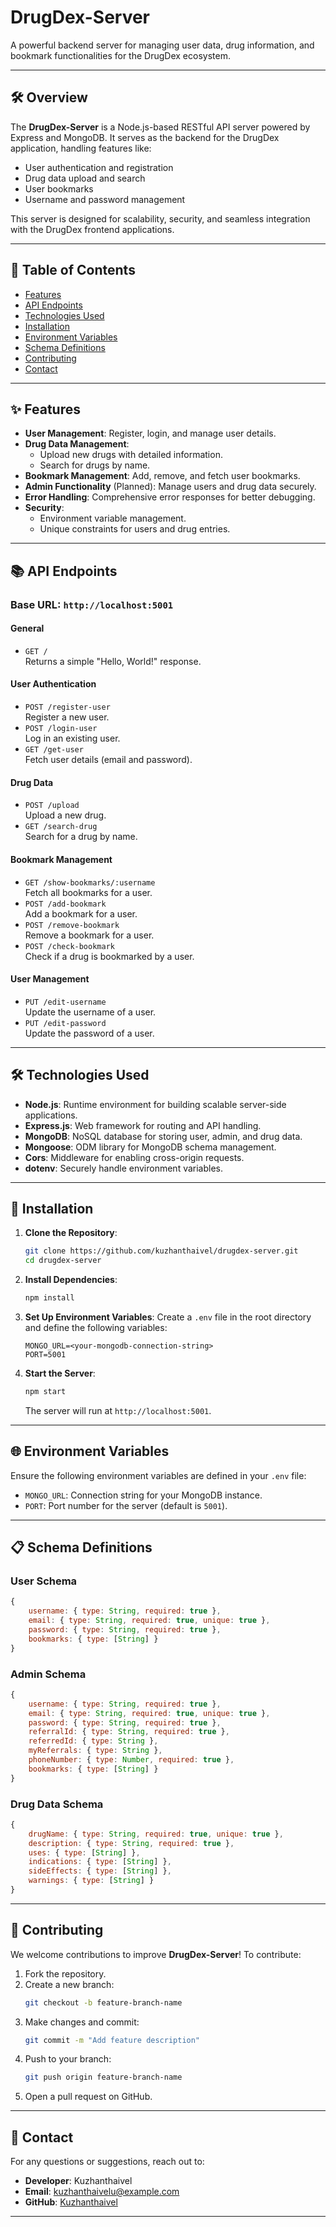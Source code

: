 
# **DrugDex-Server**

A powerful backend server for managing user data, drug information, and bookmark functionalities for the DrugDex ecosystem.

---

## 🛠️ **Overview**

The **DrugDex-Server** is a Node.js-based RESTful API server powered by Express and MongoDB. It serves as the backend for the DrugDex application, handling features like:

- User authentication and registration
- Drug data upload and search
- User bookmarks
- Username and password management

This server is designed for scalability, security, and seamless integration with the DrugDex frontend applications.

---

## 🚀 **Table of Contents**

- [Features](#features)
- [API Endpoints](#api-endpoints)
- [Technologies Used](#technologies-used)
- [Installation](#installation)
- [Environment Variables](#environment-variables)
- [Schema Definitions](#schema-definitions)
- [Contributing](#contributing)
- [Contact](#contact)

---

## ✨ **Features**

- **User Management**: Register, login, and manage user details.
- **Drug Data Management**:
  - Upload new drugs with detailed information.
  - Search for drugs by name.
- **Bookmark Management**: Add, remove, and fetch user bookmarks.
- **Admin Functionality** (Planned): Manage users and drug data securely.
- **Error Handling**: Comprehensive error responses for better debugging.
- **Security**:
  - Environment variable management.
  - Unique constraints for users and drug entries.

---

## 📚 **API Endpoints**

### **Base URL**: `http://localhost:5001`

#### **General**
- `GET /`  
  Returns a simple "Hello, World!" response.

#### **User Authentication**
- `POST /register-user`  
  Register a new user.
- `POST /login-user`  
  Log in an existing user.
- `GET /get-user`  
  Fetch user details (email and password).

#### **Drug Data**
- `POST /upload`  
  Upload a new drug.
- `GET /search-drug`  
  Search for a drug by name.

#### **Bookmark Management**
- `GET /show-bookmarks/:username`  
  Fetch all bookmarks for a user.
- `POST /add-bookmark`  
  Add a bookmark for a user.
- `POST /remove-bookmark`  
  Remove a bookmark for a user.
- `POST /check-bookmark`  
  Check if a drug is bookmarked by a user.

#### **User Management**
- `PUT /edit-username`  
  Update the username of a user.
- `PUT /edit-password`  
  Update the password of a user.

---

## 🛠️ **Technologies Used**

- **Node.js**: Runtime environment for building scalable server-side applications.
- **Express.js**: Web framework for routing and API handling.
- **MongoDB**: NoSQL database for storing user, admin, and drug data.
- **Mongoose**: ODM library for MongoDB schema management.
- **Cors**: Middleware for enabling cross-origin requests.
- **dotenv**: Securely handle environment variables.

---

## 🔧 **Installation**

1. **Clone the Repository**:
   ```bash
   git clone https://github.com/kuzhanthaivel/drugdex-server.git
   cd drugdex-server
   ```

2. **Install Dependencies**:
   ```bash
   npm install
   ```

3. **Set Up Environment Variables**:
   Create a `.env` file in the root directory and define the following variables:
   ```env
   MONGO_URL=<your-mongodb-connection-string>
   PORT=5001
   ```

4. **Start the Server**:
   ```bash
   npm start
   ```

   The server will run at `http://localhost:5001`.

---

## 🌐 **Environment Variables**

Ensure the following environment variables are defined in your `.env` file:

- `MONGO_URL`: Connection string for your MongoDB instance.
- `PORT`: Port number for the server (default is `5001`).

---

## 📋 **Schema Definitions**

### **User Schema**
```javascript
{
    username: { type: String, required: true },
    email: { type: String, required: true, unique: true },
    password: { type: String, required: true },
    bookmarks: { type: [String] }
}
```

### **Admin Schema**
```javascript
{
    username: { type: String, required: true },
    email: { type: String, required: true, unique: true },
    password: { type: String, required: true },
    referralId: { type: String, required: true },
    referredId: { type: String },
    myReferrals: { type: String },
    phoneNumber: { type: Number, required: true },
    bookmarks: { type: [String] }
}
```

### **Drug Data Schema**
```javascript
{
    drugName: { type: String, required: true, unique: true },
    description: { type: String, required: true },
    uses: { type: [String] },
    indications: { type: [String] },
    sideEffects: { type: [String] },
    warnings: { type: [String] }
}
```

---

## 🤝 **Contributing**

We welcome contributions to improve **DrugDex-Server**! To contribute:

1. Fork the repository.
2. Create a new branch:
   ```bash
   git checkout -b feature-branch-name
   ```
3. Make changes and commit:
   ```bash
   git commit -m "Add feature description"
   ```
4. Push to your branch:
   ```bash
   git push origin feature-branch-name
   ```
5. Open a pull request on GitHub.

---

## 📧 **Contact**

For any questions or suggestions, reach out to:

- **Developer**: Kuzhanthaivel  
- **Email**: kuzhanthaivelu@example.com  
- **GitHub**: [Kuzhanthaivel](https://github.com/kuzhanthaivel)

--- 

